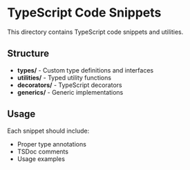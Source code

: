 # TypeScript Code Snippets

This directory contains TypeScript code snippets and utilities.

## Structure

- **types/** - Custom type definitions and interfaces
- **utilities/** - Typed utility functions
- **decorators/** - TypeScript decorators
- **generics/** - Generic implementations

## Usage

Each snippet should include:
- Proper type annotations
- TSDoc comments
- Usage examples
